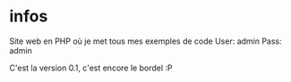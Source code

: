 # infos
Site web en PHP où je met tous mes exemples de code
User: admin
Pass: admin

C'est la version 0.1, c'est encore le bordel :P